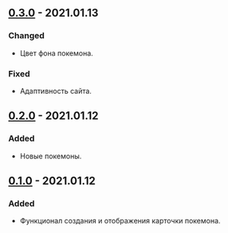 ## [0.3.0](https://github.com/DaniilBenyash/DZ_12_Pokemon/commit/bc7642c086c3bc87170e158fb993c85f8e088dcb) - 2021.01.13
### Changed
- Цвет фона покемона.
### Fixed
- Адаптивность сайта.

## [0.2.0](https://github.com/DaniilBenyash/DZ_12_Pokemon/commit/ec49b36b2c6957ad7086e873da2e7cea5b3795cc) - 2021.01.12
### Added
- Новые покемоны.

## [0.1.0](https://github.com/DaniilBenyash/DZ_12_Pokemon/commit/f3bc8515f9079a2bb983d0f60bade7301dd16f9d) - 2021.01.12
### Added
- Функционал создания и отображения карточки покемона.
